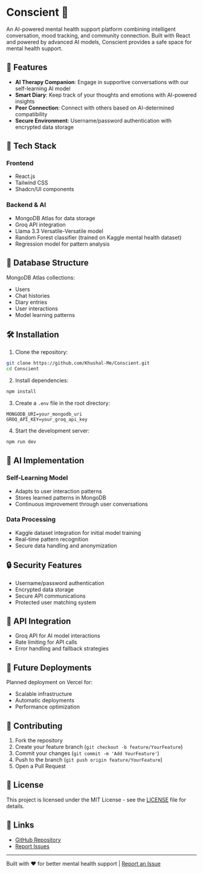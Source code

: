 # Conscient 🧠

An AI-powered mental health support platform combining intelligent conversation, mood tracking, and community connection. Built with React and powered by advanced AI models, Conscient provides a safe space for mental health support.

## 🌟 Features

- **AI Therapy Companion**: Engage in supportive conversations with our self-learning AI model
- **Smart Diary**: Keep track of your thoughts and emotions with AI-powered insights
- **Peer Connection**: Connect with others based on AI-determined compatibility
- **Secure Environment**: Username/password authentication with encrypted data storage

## 🚀 Tech Stack

### Frontend
- React.js
- Tailwind CSS
- Shadcn/UI components

### Backend & AI
- MongoDB Atlas for data storage
- Groq API integration
- Llama 3.3 Versatile-Versatile model
- Random Forest classifier (trained on Kaggle mental health dataset)
- Regression model for pattern analysis

## 💾 Database Structure

MongoDB Atlas collections:
- Users
- Chat histories
- Diary entries
- User interactions
- Model learning patterns

## 🛠️ Installation

1. Clone the repository:
```bash
git clone https://github.com/Khushal-Me/Conscient.git
cd Conscient
```

2. Install dependencies:
```bash
npm install
```

3. Create a `.env` file in the root directory:
```env
MONGODB_URI=your_mongodb_uri
GROQ_API_KEY=your_groq_api_key
```

4. Start the development server:
```bash
npm run dev
```

## 🤖 AI Implementation

### Self-Learning Model
- Adapts to user interaction patterns
- Stores learned patterns in MongoDB
- Continuous improvement through user conversations

### Data Processing
- Kaggle dataset integration for initial model training
- Real-time pattern recognition
- Secure data handling and anonymization

## 🔒 Security Features

- Username/password authentication
- Encrypted data storage
- Secure API communications
- Protected user matching system

## 🔄 API Integration

- Groq API for AI model interactions
- Rate limiting for API calls
- Error handling and fallback strategies

## 🚀 Future Deployments

Planned deployment on Vercel for:
- Scalable infrastructure
- Automatic deployments
- Performance optimization

## 🤝 Contributing

1. Fork the repository
2. Create your feature branch (`git checkout -b feature/YourFeature`)
3. Commit your changes (`git commit -m 'Add YourFeature'`)
4. Push to the branch (`git push origin feature/YourFeature`)
5. Open a Pull Request

## 📜 License

This project is licensed under the MIT License - see the [LICENSE](LICENSE) file for details.

## 🔗 Links

- [GitHub Repository](https://github.com/Khushal-Me/Conscient)
- [Report Issues](https://github.com/Khushal-Me/Conscient/issues)

---

Built with ❤️ for better mental health support | [Report an Issue](https://github.com/Khushal-Me/Conscient/issues)
